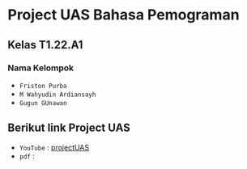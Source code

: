 # Project UAS Bahasa Pemograman
## Kelas T1.22.A1
### Nama Kelompok
- `Friston Purba`
- `M Wahyudin Ardiansayh`
- `Gugun GUnawan`
## Berikut link Project UAS
- `YouTube` : [projectUAS](https://youtu.be/ryVNmW3PyQg?si=w35Dj9Z542E2yve1)
- `pdf` :
